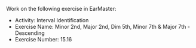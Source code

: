 Work on the following exercise in EarMaster:
- Activity: Interval Identification
- Exercise Name: Minor 2nd, Major 2nd, Dim 5th, Minor 7th & Major 7th - Descending
- Exercise Number: 15.16
